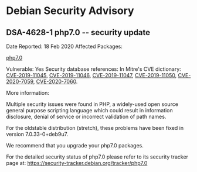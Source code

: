 
Debian Security Advisory
========================


DSA-4628-1 php7.0 -- security update
------------------------------------



Date Reported:
18 Feb 2020
Affected Packages:

[php7.0](https://packages.debian.org/src:php7.0)

Vulnerable:
Yes
Security database references:
In Mitre's CVE dictionary: [CVE-2019-11045](https://security-tracker.debian.org/tracker/CVE-2019-11045), [CVE-2019-11046](https://security-tracker.debian.org/tracker/CVE-2019-11046), [CVE-2019-11047](https://security-tracker.debian.org/tracker/CVE-2019-11047), [CVE-2019-11050](https://security-tracker.debian.org/tracker/CVE-2019-11050), [CVE-2020-7059](https://security-tracker.debian.org/tracker/CVE-2020-7059), [CVE-2020-7060](https://security-tracker.debian.org/tracker/CVE-2020-7060).  

More information:

Multiple security issues were found in PHP, a widely-used open source
general purpose scripting language which could result in information
disclosure, denial of service or incorrect validation of path names.


For the oldstable distribution (stretch), these problems have been fixed
in version 7.0.33-0+deb9u7.


We recommend that you upgrade your php7.0 packages.


For the detailed security status of php7.0 please refer to
its security tracker page at:
<https://security-tracker.debian.org/tracker/php7.0>





